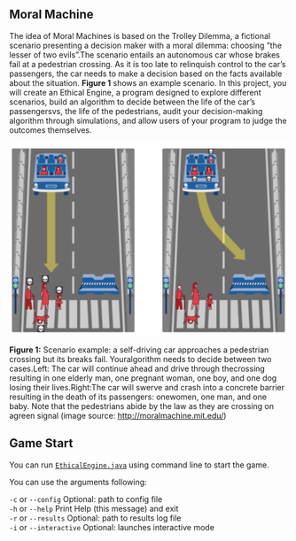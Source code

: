 ## Moral Machine

The idea of Moral Machines is based on the Trolley Dilemma, a fictional scenario presenting a decision maker with a moral dilemma:  choosing ”the lesser of two evils”.The scenario entails an autonomous car whose brakes fail at a pedestrian crossing. As it is too late to relinquish control to the car’s passengers, the car needs to make a decision based on the facts available about the situation. **Figure 1** shows an example  scenario. In this project, you will create an Ethical Engine, a program designed to explore different scenarios, build an algorithm to decide between the life of the car’s passengersvs, the life of the pedestrians, audit your decision-making algorithm through simulations, and allow users of your program to judge the outcomes themselves.

![Demo 1](https://github.com/ruichenaero/COMP90041-Assignment/blob/master/Final%20Project/Moralmachine_example.PNG)

**Figure 1:**  Scenario example:  a self-driving car approaches a pedestrian crossing but its breaks fail.  Youralgorithm needs to decide between two cases.Left:  The car will
continue ahead and drive through thecrossing  resulting  in  one  elderly  man,  one  pregnant  woman,  one  boy,  and  one  dog  losing  their  lives.Right:The car will swerve
and crash into a concrete barrier resulting in the death of its passengers:  onewomen, one man, and one baby.  Note that the pedestrians abide by the law as they are crossing on
agreen signal (image source:  http://moralmachine.mit.edu/)

## Game Start

You can run [`EthicalEngine.java`](https://github.com/ruichenaero/COMP90041-Assignment/blob/master/Final%20Project/EthicalEngine.java) using command line to start the game.

You can use the arguments following:

`-c` or `--config`          Optional: path to config file <br>
`-h` or `--help`        Print Help (this message) and exit <br>
`-r` or `--results`     Optional: path to results log file <br>
`-i` or `--interactive` Optional: launches interactive mode <br>
